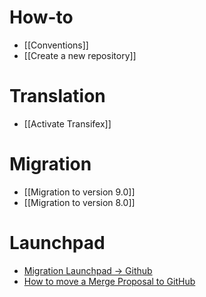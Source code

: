 # How-to
* [[Conventions]]
* [[Create a new repository]]

# Translation
* [[Activate Transifex]]

# Migration
* [[Migration to version 9.0]]
* [[Migration to version 8.0]]

# Launchpad
* [Migration Launchpad → Github](https://github.com/OCA/maintainers-tools/wiki/Migration-Launchpad-%E2%86%92-GitHub)
* [How to move a Merge Proposal to GitHub](https://github.com/OCA/maintainers-tools/wiki/How-to-move-a-Merge-Proposal-to-GitHub)
